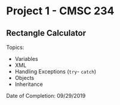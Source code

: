 # Project 1 - CMSC 234
## Rectangle Calculator

Topics:
- Variables
- XML
- Handling Exceptions (```try```- ```catch```)
- Objects
- Inheritance

Date of Completion: 09/29/2019
